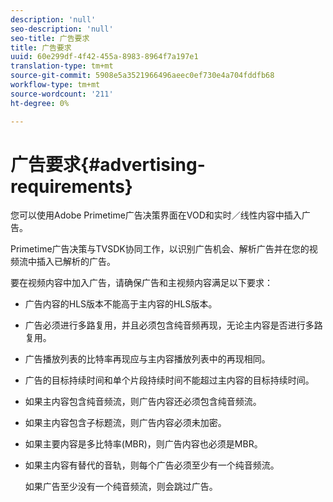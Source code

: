```yaml
---
description: 'null'
seo-description: 'null'
seo-title: 广告要求
title: 广告要求
uuid: 60e299df-4f42-455a-8983-8964f7a197e1
translation-type: tm+mt
source-git-commit: 5908e5a3521966496aeec0ef730e4a704fddfb68
workflow-type: tm+mt
source-wordcount: '211'
ht-degree: 0%

---
```



# 广告要求{#advertising-requirements}

您可以使用Adobe Primetime广告决策界面在VOD和实时／线性内容中插入广告。

Primetime广告决策与TVSDK协同工作，以识别广告机会、解析广告并在您的视频流中插入已解析的广告。

要在视频内容中加入广告，请确保广告和主视频内容满足以下要求：

* 广告内容的HLS版本不能高于主内容的HLS版本。
* 广告必须进行多路复用，并且必须包含纯音频再现，无论主内容是否进行多路复用。
* 广告播放列表的比特率再现应与主内容播放列表中的再现相同。
* 广告的目标持续时间和单个片段持续时间不能超过主内容的目标持续时间。
* 如果主内容包含纯音频流，则广告内容还必须包含纯音频流。
* 如果主内容包含子标题流，则广告内容必须未加密。
* 如果主要内容是多比特率(MBR)，则广告内容也必须是MBR。
* 如果主内容有替代的音轨，则每个广告必须至少有一个纯音频流。

   如果广告至少没有一个纯音频流，则会跳过广告。